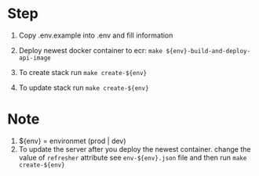 # Step
1. Copy .env.example into .env and fill information
2. Deploy newest docker container to ecr: `make ${env}-build-and-deploy-api-image`

3. To create stack run `make create-${env}`
4. To update stack run `make create-${env}`

# Note
1. ${env} = environmet (prod | dev)
2. To update the server after you deploy the newest container. change the value of `refresher` attribute see `env-${env}.json` file and then run 
`make create-${env}`
